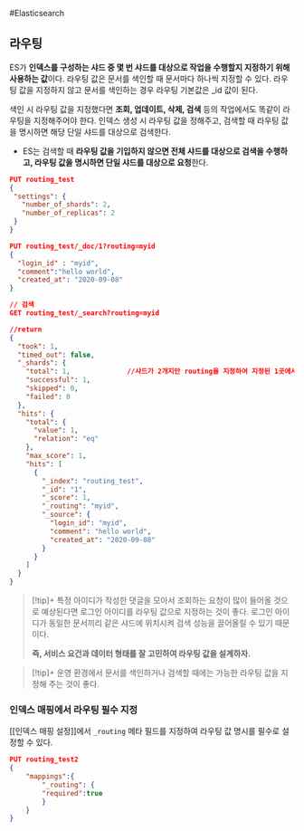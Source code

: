 #Elasticsearch 


## 라우팅
ES가 **인덱스를 구성하는 샤드 중 몇 번 샤드를 대상으로 작업을 수행할지 지정하기 위해 사용하는 값**이다.
라우팅 값은 문서를 색인할 때 문서마다 하나씩 지정할 수 있다. 라우팅 값을 지정하지 않고 문서를 색인하는 경우 라우팅 기본값은 \_id 값이 된다.

색인 시 라우팅 값을 지정했다면 **조회, 업데이트, 삭제, 검색** 등의 작업에서도 똑같이 라우팅을 지정해주어야 한다. 인덱스 생성 시 라우팅 값을 정해주고, 검색할 때 라우팅 값을 명시하면 해당 단일 샤드를 대상으로 검색한다.

+ ES는 검색할 때 **라우팅 값을 기입하지 않으면 전체 샤드를 대상으로 검색을 수행하고, 라우팅 값을 명시하면 단일 샤드를 대상으로 요청**한다.
```json
PUT routing_test
{
 "settings": {
   "number_of_shards": 2,
   "number_of_replicas": 2
 }
}

PUT routing_test/_doc/1?routing=myid
{
  "login_id" : "myid",
  "comment":"hello world",
  "created_at": "2020-09-08"
}

// 검색
GET routing_test/_search?routing=myid

//return
{
  "took": 1,
  "timed_out": false,
  "_shards": {
	"total": 1,              //샤드가 2개지만 routing을 지정하여 지정된 1곳에서만 수행
    "successful": 1,
    "skipped": 0,
    "failed": 0
  },
  "hits": {
    "total": {
      "value": 1,
      "relation": "eq"
    },
    "max_score": 1,
    "hits": [
      {
        "_index": "routing_test",
        "_id": "1",
        "_score": 1,
        "_routing": "myid",
        "_source": {
          "login_id": "myid",
          "comment": "hello world",
          "created_at": "2020-09-08"
        }
      }
    ]
  }
}
```
> [!tip]+ 
> 특정 아이디가 작성한 댓글을 모아서 조회하는 요청이 많이 들어올 것으로 예상된다면 로그인 아이디를 
> 라우팅 값으로 지정하는 것이 좋다. 로그인 아이디가 동일한 문서끼리 같은 샤드에 위치시켜 검색 성능을 끌어올릴 수 있기 때문이다.
> 
> **즉, 서비스 요건과 데이터 형태를 잘 고민하여 라우팅 값을 설계하자.**


> [!tip]+ 
> 운영 환경에서 문서를 색인하거나 검색할 때에는 가능한 라우팅 값을 지정해 주는 것이 좋다.

### 인덱스 매핑에서 라우팅 필수 지정
[[인덱스 매핑 설정]]에서 `_routing` 메타 필드를 지정하여 라우팅 값 명시를 필수로 설정할 수 있다.

```json
PUT routing_test2
{
	"mappings":{
		"_routing": {
		"required":true
		}
	}
}
```